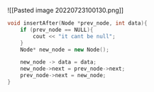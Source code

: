 ![[Pasted image 20220723100130.png]]
```CPP
void insertAfter(Node *prev_node, int data){
	if (prev_node == NULL){
		cout << "it cant be null";
	}
	Node* new_node = new Node();

	new_node -> data = data;
	new_node->next = prev_node->next;
	prev_node->next = new_node;
}
```